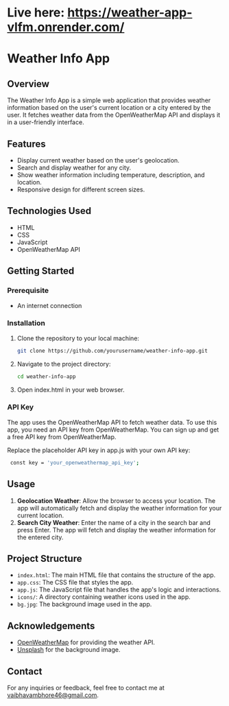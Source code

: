 # Live here: https://weather-app-vlfm.onrender.com/


# Weather Info App

## Overview
The Weather Info App is a simple web application that provides weather information based on the user's current location or a city entered by the user. It fetches weather data from the OpenWeatherMap API and displays it in a user-friendly interface.

## Features
- Display current weather based on the user's geolocation.
- Search and display weather for any city.
- Show weather information including temperature, description, and location.
- Responsive design for different screen sizes.

## Technologies Used
- HTML
- CSS
- JavaScript
- OpenWeatherMap API

## Getting Started
### Prerequisite
- An internet connection

### Installation
1. Clone the repository to your local machine:
    ```bash
    git clone https://github.com/yourusername/weather-info-app.git
    ```
2. Navigate to the project directory:
    ```bash
    cd weather-info-app
    ```
3. Open index.html in your web browser.
   
### API Key
The app uses the OpenWeatherMap API to fetch weather data. To use this app, you need an API key from OpenWeatherMap. You can sign up and get a free API key from OpenWeatherMap.

Replace the placeholder API key in app.js with your own API key:
   ```bash
    const key = 'your_openweathermap_api_key';
   ```

## Usage
1. **Geolocation Weather**: Allow the browser to access your location. The app will automatically fetch and display the weather information for your current location.
2. **Search City Weather**: Enter the name of a city in the search bar and press Enter. The app will fetch and display the weather information for the entered city.

## Project Structure
- `index.html`: The main HTML file that contains the structure of the app.
- `app.css`: The CSS file that styles the app.
- `app.js`: The JavaScript file that handles the app's logic and interactions.
- `icons/`: A directory containing weather icons used in the app.
- `bg.jpg`: The background image used in the app.


## Acknowledgements
- [OpenWeatherMap](https://openweathermap.org/) for providing the weather API.
- [Unsplash](https://unsplash.com/) for the background image.

## Contact
For any inquiries or feedback, feel free to contact me at [vaibhavambhore46@gmail.com](mailto:vaibhavambhore46@gmail.com).
